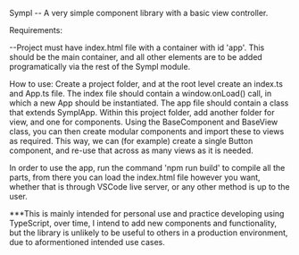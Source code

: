 Sympl -- A very simple component library with a basic view controller.

Requirements:

--Project must have index.html file with a container with id 'app'. This should be the main container, and all other elements are
to be added programatically via the rest of the Sympl module.


How to use:
Create a project folder, and at the root level create an index.ts and App.ts file. The index file should contain a
window.onLoad() call, in which a new App should be instantiated. The app file should contain a class that extends 
SymplApp. Within this project folder, add another folder for view, and one for components. 
Using the BaseComponent and BaseView class, you can then create modular components and import these to views as
required. This way, we can (for example) create a single Button component, and re-use that across as many views
as it is needed. 

In order to use the app, run the command 'npm run build' to compile all the parts, from there you can load the index.html
file however you want, whether that is through VSCode live server, or any other method is up to the user.

***This is mainly intended for personal use and practice developing using TypeScript, over time, I intend to add
new components and functionality, but the library is unlikely to be useful to others in a production environment, 
due to aformentioned intended use cases. 
